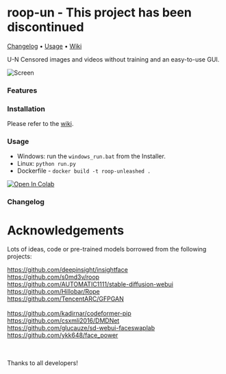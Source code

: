 # roop-un - This project has been discontinued

[Changelog](#changelog) • [Usage](#usage) • [Wiki](https://github.com/ravindergandhi/roop-un/wiki)


U-N Censored images and videos without training and an easy-to-use GUI.


![Screen](https://github.com/ravindergandhi/roop-un/assets/131583554/6ee6860d-efbe-4337-8c62-a67598863637)

### Features

### Installation

Please refer to the [wiki](https://github.com/ravindergandhi/roop-un/wiki).




### Usage

- Windows: run the `windows_run.bat` from the Installer.
- Linux: `python run.py`
- Dockerfile - `docker build -t roop-unleashed .`

<a target="_blank" href="https://colab.research.google.com/github/C0untFloyd/roop-unleashed/blob/main/roop-unleashed.ipynb">
  <img src="https://colab.research.google.com/assets/colab-badge.svg" alt="Open In Colab"/>
</a>






### Changelog


# Acknowledgements

Lots of ideas, code or pre-trained models borrowed from the following projects:

https://github.com/deepinsight/insightface<br />
https://github.com/s0md3v/roop<br />
https://github.com/AUTOMATIC1111/stable-diffusion-webui<br /> 
https://github.com/Hillobar/Rope<br />
https://github.com/TencentARC/GFPGAN<br />   
https://github.com/kadirnar/codeformer-pip<br />
https://github.com/csxmli2016/DMDNet<br />
https://github.com/glucauze/sd-webui-faceswaplab<br />
https://github.com/ykk648/face_power<br />

<br />
<br />
Thanks to all developers!

